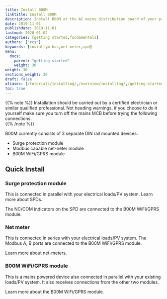 ```yaml
---
title: Install B00M
linktitle: Install B00M
description: Install B00M at the AC mains distribution board of your premises.
date: 2019-11-01
publishdate: 2019-11-01
lastmod: 2020-01-02
categories: [getting started,fundamentals]
authors: ["rcs"]
keywords: [install,m-bus,net-meter,spd]
menu:
  docs:
    parent: "getting-started"
    weight: 30
weight: 30
sections_weight: 30
draft: false
aliases: [/tutorials/installing/,/overview/installing/,/getting-started/install,/install]
toc: true
---
```


{{% note %}}
Installation should be carried out by a certified electrician or similar qualified professional. Not heeding warnings, if you choose to do it yourself make sure you turn off the mains MCB before trying the following connections.  
{{% /note %}}

B00M currently consists of 3 separate DIN rail mounted devices:

* Surge protection module
* Modbus capable net-neter module
* B00M WiFi/GPRS module

## Quick Install

### Surge protection module

This is connected in parallel with your electrical loads/PV system. Learn more about SPDs.

The NC/COM indicators on the SPD are connected to the B00M WiFi/GPRS module. 

### Net meter

This is connected in series with your electrical loads/PV system. The Modbus A, B ports are connected to the B00M WiFi/GPRS module. 

Learn more about net-meters. 

### B00M WiFi/GPRS module

This is a mains powered device also connected in parallel with your existing loads/PV system. It also receives connections from the other two modules. 

Learn more about the B00M WiFi/GPRS module. 


